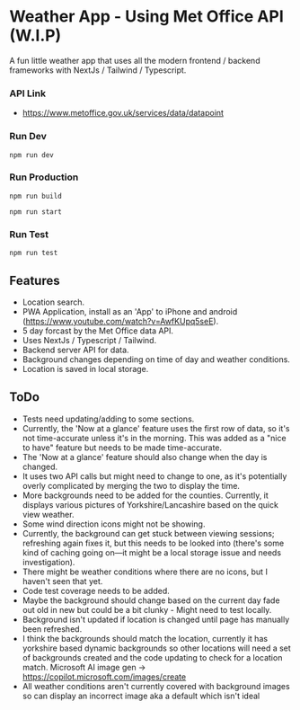 # Weather App - Using Met Office API (W.I.P)

A fun little weather app that uses all the modern frontend / backend frameworks with NextJs / Tailwind / Typescript.

### API Link

- https://www.metoffice.gov.uk/services/data/datapoint

### Run Dev

`npm run dev`

### Run Production

`npm run build`

`npm run start`

### Run Test

`npm run test`

## Features

- Location search.
- PWA Application, install as an 'App' to iPhone and android (https://www.youtube.com/watch?v=AwfKUpq5seE).
- 5 day forcast by the Met Office data API.
- Uses NextJs / Typescript / Tailwind.
- Backend server API for data.
- Background changes depending on time of day and weather conditions.
- Location is saved in local storage.

## ToDo

- Tests need updating/adding to some sections.
- Currently, the 'Now at a glance' feature uses the first row of data, so it's not time-accurate unless it's in the morning. This was added as a "nice to have" feature but needs to be made time-accurate.
- The 'Now at a glance' feature should also change when the day is changed.
- It uses two API calls but might need to change to one, as it's potentially overly complicated by merging the two to display the time.
- More backgrounds need to be added for the counties. Currently, it displays various pictures of Yorkshire/Lancashire based on the quick view weather.
- Some wind direction icons might not be showing.
- Currently, the background can get stuck between viewing sessions; refreshing again fixes it, but this needs to be looked into (there's some kind of caching going on—it might be a local storage issue and needs investigation).
- There might be weather conditions where there are no icons, but I haven't seen that yet.
- Code test coverage needs to be added.
- Maybe the background should change based on the current day fade out old in new but could be a bit clunky - Might need to test locally.
- Background isn't updated if location is changed until page has manually been refreshed.
- I think the backgrounds should match the location, currently it has yorkshire based dynamic backgrounds so other locations will need a set of backgrounds created and the code updating to check for a location match. Microsoft AI image gen -> https://copilot.microsoft.com/images/create
- All weather conditions aren't currently covered with background images so can display an incorrect image aka a default which isn't ideal
